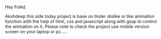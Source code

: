 Hey Folkd,

Akshdeep this side today project is base on tinder dislike or like animation function with the help of html, css and javascript along with gsap to control the animation on it.
Please note to check the project use mobile version screen on your laptop or pc..... 
